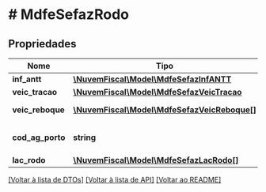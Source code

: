 # # MdfeSefazRodo

## Propriedades

Nome | Tipo | Descrição | Comentários
------------ | ------------- | ------------- | -------------
**inf_antt** | [**\NuvemFiscal\Model\MdfeSefazInfANTT**](MdfeSefazInfANTT.md) |  | [optional]
**veic_tracao** | [**\NuvemFiscal\Model\MdfeSefazVeicTracao**](MdfeSefazVeicTracao.md) |  |
**veic_reboque** | [**\NuvemFiscal\Model\MdfeSefazVeicReboque[]**](MdfeSefazVeicReboque.md) | Dados dos reboques. | [optional]
**cod_ag_porto** | **string** | Código de Agendamento no porto. | [optional]
**lac_rodo** | [**\NuvemFiscal\Model\MdfeSefazLacRodo[]**](MdfeSefazLacRodo.md) | Lacres. | [optional]

[[Voltar à lista de DTOs]](../../README.md#models) [[Voltar à lista de API]](../../README.md#endpoints) [[Voltar ao README]](../../README.md)
